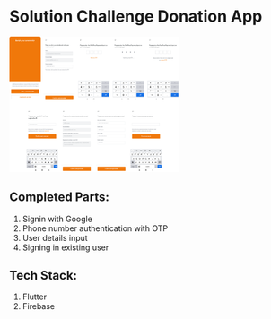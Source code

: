 # Solution Challenge Donation App

<img src="assets/sample.png" width="60%"/>

## Completed Parts:
1. Signin with Google
2. Phone number authentication with OTP
3. User details input
4. Signing in existing user

## Tech Stack:
1. Flutter
2. Firebase
